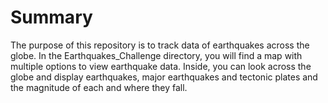 # Summary

The purpose of this repository is to track data of earthquakes across the globe. In the Earthquakes_Challenge directory, you will find a map with multiple options to view earthquake data. Inside, you can look across the globe and display earthquakes, major earthquakes and tectonic plates and the magnitude of each and where they fall.
